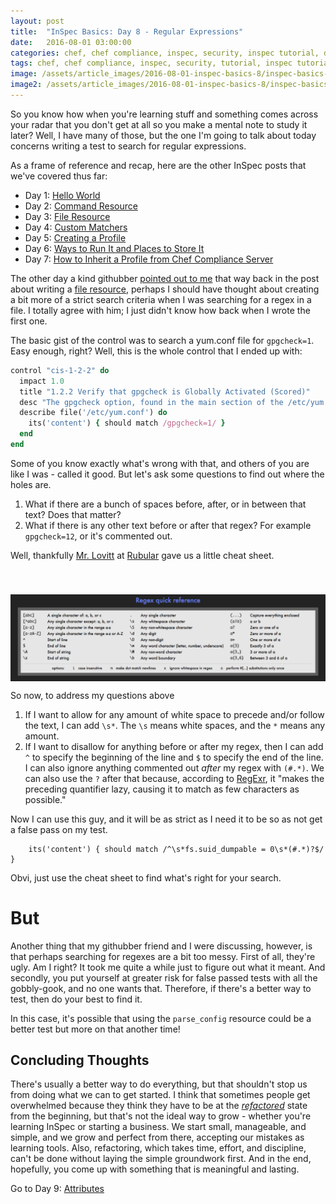 ```yaml
---
layout: post
title:  "InSpec Basics: Day 8 - Regular Expressions"
date:   2016-08-01 03:00:00
categories: chef, chef compliance, inspec, security, inspec tutorial, devsecops, devsecops, devops, regex, regular expressions, rubular
tags: chef, chef compliance, inspec, security, tutorial, inspec tutorial, devsecops, devsecops, devops, regex, regular expressions, rubular
image: /assets/article_images/2016-08-01-inspec-basics-8/inspec-basics-8.jpg
image2: /assets/article_images/2016-08-01-inspec-basics-8/inspec-basics-8-mobile.jpg
---
```

So you know how when you're learning stuff and something comes across your radar that you don't get at all so you make a mental note to study it later? Well, I have many of those, but the one I'm going to talk about today concerns writing a test to search for regular expressions.

As a frame of reference and recap, here are the other InSpec posts that we've covered thus far:

  - Day 1: [Hello World](http://www.anniehedgie.com/inspec-basics-1) 
  - Day 2: [Command Resource](http://www.anniehedgie.com/inspec-basics-2)
  - Day 3: [File Resource](http://www.anniehedgie.com/inspec-basics-3)
  - Day 4: [Custom Matchers](http://www.anniehedgie.com/inspec-basics-4)
  - Day 5: [Creating a Profile](http://www.anniehedgie.com/inspec-basics-5)
  - Day 6: [Ways to Run It and Places to Store It](http://www.anniehedgie.com/inspec-basics-6)
  - Day 7: [How to Inherit a Profile from Chef Compliance Server](http://www.anniehedgie.com/inspec-basics-7)

The other day a kind githubber [pointed out to me](https://github.com/anniehedgpeth/inspec-workshop/issues/1) that way back in the post about writing a [file resource](http://www.anniehedgie.com/inspec-basics-3), perhaps I should have thought about creating a bit more of a strict search criteria when I was searching for a regex in a file. I totally agree with him; I just didn't know how back when I wrote the first one. 

The basic gist of the control was to search a yum.conf file for `gpgcheck=1`. Easy enough, right? Well, this is the whole control that I ended up with:

```ruby
control "cis-1-2-2" do
  impact 1.0
  title "1.2.2 Verify that gpgcheck is Globally Activated (Scored)"
  desc "The gpgcheck option, found in the main section of the /etc/yum.conf file determines if an RPM package's signature is always checked prior to its installation."
  describe file('/etc/yum.conf') do
    its('content') { should match /gpgcheck=1/ }
  end
end
```

Some of you know exactly what's wrong with that, and others of you are like I was - called it good. But let's ask some questions to find out where the holes are.

1. What if there are a bunch of spaces before, after, or in between that text? Does that matter?
2. What if there is any other text before or after that regex? For example `gpgcheck=12`, or it's commented out.

Well, thankfully [Mr. Lovitt](https://twitter.com/lovitt) at [Rubular](http://rubular.com/) gave us a little cheat sheet.

[<img src='/assets/article_images/2016-08-01-inspec-basics-8/regex.png' style='display: block; margin-left: auto; margin-right: auto; padding-top: 40px' />](http://rubular.com/)

So now, to address my questions above

1. If I want to allow for any amount of white space to precede and/or follow the text, I can add `\s*`. The `\s` means white spaces, and the `*` means any amount.
2. If I want to disallow for anything before or after my regex, then I can add `^` to specify the beginning of the line and `$` to specify the end of the line. I can also ignore anything commented out *after* my regex with `(#.*)`. We can also use the `?` after that because, according to [RegExr](http://regexr.com/), it "makes the preceding quantifier lazy, causing it to match as few characters as possible." 

Now I can use this guy, and it will be as strict as I need it to be so as not get a false pass on my test.

```
    its('content') { should match /^\s*fs.suid_dumpable = 0\s*(#.*)?$/ }
```

Obvi, just use the cheat sheet to find what's right for your search.


# But
Another thing that my githubber friend and I were discussing, however, is that perhaps searching for regexes are a bit too messy. First of all, they're ugly. Am I right? It took me quite a while just to figure out what it meant. And secondly, you put yourself at greater risk for false passed tests with all the gobbly-gook, and no one wants that. Therefore, if there's a better way to test, then do your best to find it.

In this case, it's possible that using the `parse_config` resource could be a better test but more on that another time! 

## Concluding Thoughts
There's usually a better way to do everything, but that shouldn't stop us from doing what we can to get started. I think that sometimes people get overwhelmed because they think they have to be at the [*refactored*](http://www.anniehedgie.com/red-green-refactor) state from the beginning, but that's not the ideal way to grow - whether you're learning InSpec or starting a business. We start small, manageable, and simple, and we grow and perfect from there, accepting our mistakes as learning tools. Also, refactoring, which takes time, effort, and discipline, can't be done without laying the simple groundwork first. And in the end, hopefully, you come up with something that is meaningful and lasting.

Go to Day 9: [Attributes](http://www.anniehedgie.com/inspec-basics-9)